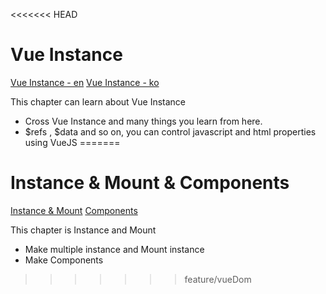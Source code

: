 <<<<<<< HEAD
# Vue Instance

[Vue Instance - en](https://vuejs.org/v2/guide/instance.html)
[Vue Instance - ko](https://kr.vuejs.org/v2/guide/instance.html)

This chapter can learn about Vue Instance
- Cross Vue Instance and many things you learn from here.
- $refs , $data and so on, you can control javascript and html properties using VueJS
=======
# Instance & Mount & Components

[Instance & Mount](https://vuejs.org/v2/guide/instance.html)
[Components](https://vuejs.org/v2/guide/#Composing-with-Components)

This chapter is Instance and Mount
- Make multiple instance and Mount instance
- Make Components
>>>>>>> feature/vueDom
